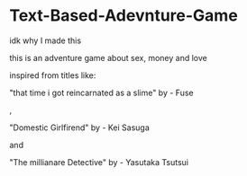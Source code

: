 # Text-Based-Adevnture-Game
idk why I made this

this is an adventure game about sex, money and love

inspired from titles like:

"that time i got reincarnated as a slime" by - Fuse

,

"Domestic Girlfirend" by - Kei Sasuga

and

"The millianare Detective" by - Yasutaka Tsutsui

